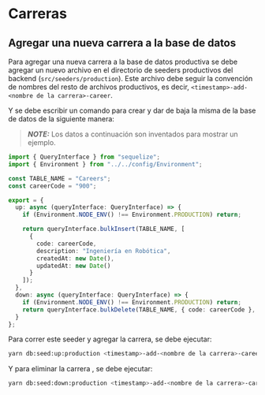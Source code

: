 # Carreras

## Agregar una nueva carrera a la base de datos

Para agregar una nueva carrera a la base de datos productiva se debe agregar 
un nuevo archivo en el directorio de seeders productivos del backend (`src/seeders/production`).
Este archivo debe seguir la convención de nombres del resto de archivos productivos,
es decir, `<timestamp>-add-<nombre de la carrera>-career`.

Y se debe escribir un comando para crear y dar de baja la misma de la base de datos
de la siguiente manera:

> **_NOTE:_**  Los datos a continuación son inventados para mostrar un ejemplo.

```Typescript
import { QueryInterface } from "sequelize";
import { Environment } from "../../config/Environment";

const TABLE_NAME = "Careers";
const careerCode = "900";

export = {
  up: async (queryInterface: QueryInterface) => {
    if (Environment.NODE_ENV() !== Environment.PRODUCTION) return;

    return queryInterface.bulkInsert(TABLE_NAME, [
      {
        code: careerCode,
        description: "Ingeniería en Robótica",
        createdAt: new Date(),
        updatedAt: new Date()
      }
    ]);
  },
  down: async (queryInterface: QueryInterface) => {
    if (Environment.NODE_ENV() !== Environment.PRODUCTION) return;
    return queryInterface.bulkDelete(TABLE_NAME, { code: careerCode }, {});
  }
};

```

Para correr este seeder y agregar la carrera, se debe ejecutar:
```bash
yarn db:seed:up:production <timestamp>-add-<nombre de la carrera>-career.js
```
Y para eliminar la carrera , se debe ejecutar:
```bash
yarn db:seed:down:production <timestamp>-add-<nombre de la carrera>-career.js
```
